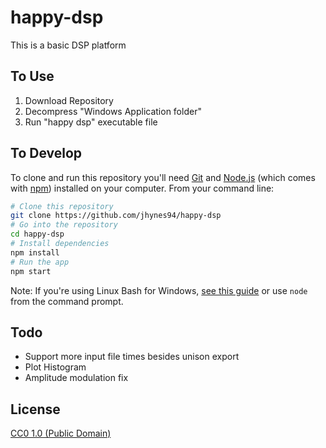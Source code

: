 # happy-dsp

This is a basic DSP platform

## To Use

1. Download Repository
2. Decompress "Windows Application folder"
3. Run "happy dsp" executable file

## To Develop

To clone and run this repository you'll need [Git](https://git-scm.com) and [Node.js](https://nodejs.org/en/download/) (which comes with [npm](http://npmjs.com)) installed on your computer. From your command line:

```bash
# Clone this repository
git clone https://github.com/jhynes94/happy-dsp
# Go into the repository
cd happy-dsp
# Install dependencies
npm install
# Run the app
npm start
```

Note: If you're using Linux Bash for Windows, [see this guide](https://www.howtogeek.com/261575/how-to-run-graphical-linux-desktop-applications-from-windows-10s-bash-shell/) or use `node` from the command prompt.

## Todo

- Support more input file times besides unison export
- Plot Histogram
- Amplitude modulation fix

## License

[CC0 1.0 (Public Domain)](LICENSE.md)
